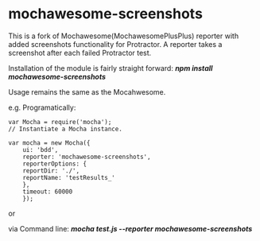 # mochawesome-screenshots
This is a fork of Mochawesome(MochawesomePlusPlus) reporter with added screenshots functionality for Protractor.
A reporter takes a screenshot after each failed Protractor test.

Installation of the module is fairly straight forward:
_**npm install mochawesome-screenshots**_


Usage remains the same as the Mocahwesome.

e.g. Programatically:
```
var Mocha = require('mocha');
// Instantiate a Mocha instance.

var mocha = new Mocha({
    ui: 'bdd',
    reporter: 'mochawesome-screenshots',
    reporterOptions: {
    reportDir: './',
    reportName: 'testResults_'
    },
    timeout: 60000
    });
```

or 

via Command line:
**_mocha test.js --reporter mochawesome-screenshots_**
